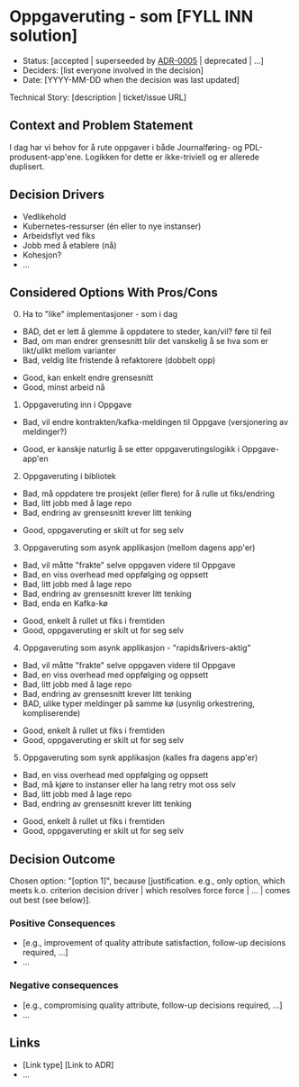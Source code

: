# Oppgaveruting - som [FYLL INN solution]

* Status: [accepted | superseeded by [ADR-0005](0005-example.md) | deprecated | …]
* Deciders: [list everyone involved in the decision]
* Date: [YYYY-MM-DD when the decision was last updated]

Technical Story: [description | ticket/issue URL] <!-- optional -->

## Context and Problem Statement

I dag har vi behov for å rute oppgaver i både Journalføring- og PDL-produsent-app'ene. 
Logikken for dette er ikke-triviell og er allerede duplisert.

## Decision Drivers

* Vedlikehold
* Kubernetes-ressurser (én eller to nye instanser)
* Arbeidsflyt ved fiks
* Jobb med å etablere (nå)
* Kohesjon?
* … <!-- numbers of drivers can vary -->

## Considered Options With Pros/Cons

0. Ha to "like" implementasjoner - som i dag
  - BAD, det er lett å glemme å oppdatere to steder, kan/vil? føre til feil
  - Bad, om man endrer grensesnitt blir det vanskelig å se hva som er likt/ulikt mellom varianter
  - Bad, veldig lite fristende å refaktorere (dobbelt opp)
  + Good, kan enkelt endre grensesnitt
  + Good, minst arbeid nå
1. Oppgaveruting inn i Oppgave
  - Bad, vil endre kontrakten/kafka-meldingen til Oppgave (versjonering av meldinger?)
  + Good, er kanskje naturlig å se etter oppgaverutingslogikk i Oppgave-app'en
2. Oppgaveruting i bibliotek
  - Bad, må oppdatere tre prosjekt (eller flere) for å rulle ut fiks/endring
  - Bad, litt jobb med å lage repo
  - Bad, endring av grensesnitt krever litt tenking
  + Good, oppgaveruting er skilt ut for seg selv
3. Oppgaveruting som asynk applikasjon (mellom dagens app'er)
  - Bad, vil måtte "frakte" selve oppgaven videre til Oppgave
  - Bad, en viss overhead med oppfølging og oppsett
  - Bad, litt jobb med å lage repo
  - Bad, endring av grensesnitt krever litt tenking
  - Bad, enda en Kafka-kø
  + Good, enkelt å rullet ut fiks i fremtiden
  + Good, oppgaveruting er skilt ut for seg selv
4. Oppgaveruting som asynk applikasjon - "rapids&rivers-aktig"
  - Bad, vil måtte "frakte" selve oppgaven videre til Oppgave
  - Bad, en viss overhead med oppfølging og oppsett
  - Bad, litt jobb med å lage repo
  - Bad, endring av grensesnitt krever litt tenking
  - BAD, ulike typer meldinger på samme kø (usynlig orkestrering, kompliserende)
  + Good, enkelt å rullet ut fiks i fremtiden
  + Good, oppgaveruting er skilt ut for seg selv
5. Oppgaveruting som synk applikasjon (kalles fra dagens app'er)
  - Bad, en viss overhead med oppfølging og oppsett
  - Bad, må kjøre to instanser eller ha lang retry mot oss selv
  - Bad, litt jobb med å lage repo
  - Bad, endring av grensesnitt krever litt tenking
  + Good, enkelt å rullet ut fiks i fremtiden
  + Good, oppgaveruting er skilt ut for seg selv

## Decision Outcome

Chosen option: "[option 1]", because [justification. e.g., only option, which meets k.o. criterion decision driver | which resolves force force | … | comes out best (see below)].

### Positive Consequences

* [e.g., improvement of quality attribute satisfaction, follow-up decisions required, …]
* …

### Negative consequences

* [e.g., compromising quality attribute, follow-up decisions required, …]
* …

## Links <!-- optional -->

* [Link type] [Link to ADR] <!-- example: Refined by [ADR-0005](0005-example.md) -->
* … <!-- numbers of links can vary -->
